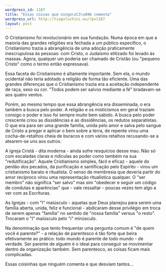 ```yaml
--- 
wordpress_id: 1187
title: "Essas coisas que ningu\xC3\xA9m comenta"
wordpress_url: http://tiagoluchini.eu/?p=1187
layout: post
---
```

O Cristianismo foi revolucionário em sua fundação. Numa época em que a maioria das grandes religiões era fechada a um público específico, o Cristianismo trazia a abrangência de uma adoção praticamente inescrupulosa às pessoas: com Cristo, o Judaísmo elitizado foi levado às massas. Agora, qualquer um poderia ser chamado de Cristão (ou "pequeno Cristo" como o termo então expressava).

Essa faceta do Cristianismo é altamente importante. Sem ela, o mundo ocidental não teria adotado a religião de forma tão eficiente. Uma das grandes diferenças que o Cristianismo trazia era a aceitação independente de raça, sexo ou cor. "Todos podem ser salvos mediante a fé" bradavam-se aos quatro ventos.

Porém, ao mesmo tempo que essa abrangência era disseminada, o era também a busca pelo poder. A religião e os misticismos em geral traziam consigo o poder e isso foi sempre muito bem sabido. A busca pelo poder crescente criou as dissidências e as dissidências, os redutos separatistas. O que era para ser uma grande família, unida pelo amor e salva pelo sangue de Cristo a pregar e aplicar o bem sobre a terra, de repente virou uma cocha-de-retalhos cheia de buracos e com vários retalhos recusando-se a atearem-se uns aos outros.

A igreja Cristã - dita moderna - ainda sofre resquícios desse mau. Não só com escaladas claras e ridículas ao poder como também na sua "redutificação". Aquele Cristianismo simples, fácil e eficaz - aquele do perdão dos pecados, da purificação e santificação pelo Espírito - virou um cristianismo barato e ritualista. O senso de membresia que deveria partir do amor recíproco virou uma representação ritualística qualquer. O "ser membro" não significa "ser salvo" mas sim "obedecer e seguir um código de condutas e aparências" que - vale ressaltar - poucas vezes tem algo a ver com as Escrituras.

As Igrejas - com "I" maiúsculo - aquelas que Deus planejou para serem uma família aberta, unida, feliz e funcional - abdicaram desse privilégio em troca de serem apenas "família" no sentido de "nossa família" versus "o resto". Trocaram o "I" maiúsculo pelo "i" minúsculo.

Na denominação que tento frequentar uma pergunta comum é "de quem você é parente?" - a relação de parentesco é tão forte que beira efetivamente ao prático: todo mundo é parente de todo mundo - de verdade. Ser parente de alguém é o ideal para conseguir se movimentar dentro da organização também. Sem parentesco, as coisas ficam mais complicadas.

Essas coisinhas que ninguém comenta e que desviam tantos...
